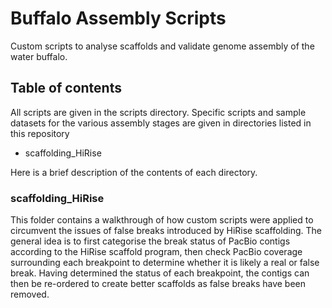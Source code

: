 # Buffalo Assembly Scripts
Custom scripts to analyse scaffolds and validate genome assembly of the water buffalo.

## Table of contents
All scripts are given in the scripts directory. Specific scripts and sample datasets for the various assembly stages are given in directories listed in this repository
* scaffolding_HiRise

Here is a brief description of the contents of each directory.

### scaffolding_HiRise
This folder contains a walkthrough of how custom scripts were applied to circumvent the issues of false breaks introduced by HiRise scaffolding. The general idea is to first categorise the break status of PacBio contigs according to the HiRise scaffold program, then check PacBio coverage surrounding each breakpoint to determine whether it is likely a real or false break. Having determined the status of each breakpoint, the contigs can then be re-ordered to create better scaffolds as false breaks have been removed.


